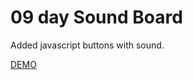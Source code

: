 # 09 day Sound Board

Added javascript buttons with sound.

[DEMO](https://voloshin-sergei.github.io/50_days/09_day%20Sound%20board/)
